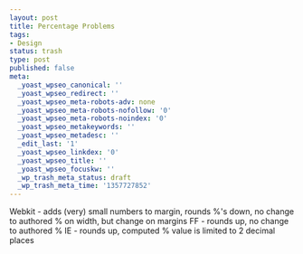 ```yaml
---
layout: post
title: Percentage Problems
tags:
- Design
status: trash
type: post
published: false
meta:
  _yoast_wpseo_canonical: ''
  _yoast_wpseo_redirect: ''
  _yoast_wpseo_meta-robots-adv: none
  _yoast_wpseo_meta-robots-nofollow: '0'
  _yoast_wpseo_meta-robots-noindex: '0'
  _yoast_wpseo_metakeywords: ''
  _yoast_wpseo_metadesc: ''
  _edit_last: '1'
  _yoast_wpseo_linkdex: '0'
  _yoast_wpseo_title: ''
  _yoast_wpseo_focuskw: ''
  _wp_trash_meta_status: draft
  _wp_trash_meta_time: '1357727852'
---
```

Webkit - adds (very) small numbers to margin, rounds %'s down, no change to authored % on width, but change on margins
FF - rounds up, no change to authored %
IE - rounds up, computed % value is limited to 2 decimal places
